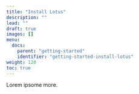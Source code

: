 ```yaml
---
title: "Install Lotus"
description: ""
lead: ""
draft: true
images: []
menu:
  docs:
    parent: "getting-started"
    identifier: "getting-started-install-lotus"
weight: 120
toc: true
---
```


Lorem ipsome more.

